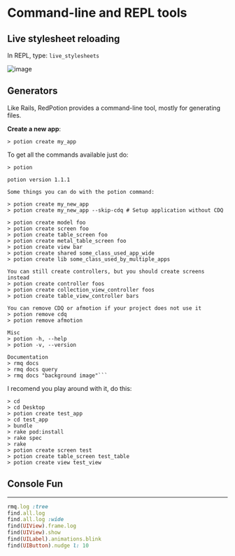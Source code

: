 # Command-line and REPL tools

## Live stylesheet reloading

In REPL, type: `live_stylesheets`

![image](http://clrsight.co/jh/LiveReload4.gif?+)


## Generators

Like Rails, RedPotion provides a command-line tool, mostly for generating files. 

**Create a new app**:

```
> potion create my_app
```

To get all the commands available just do:

```
> potion

potion version 1.1.1

Some things you can do with the potion command:

> potion create my_new_app
> potion create my_new_app --skip-cdq # Setup application without CDQ

> potion create model foo
> potion create screen foo
> potion create table_screen foo
> potion create metal_table_screen foo
> potion create view bar
> potion create shared some_class_used_app_wide
> potion create lib some_class_used_by_multiple_apps

You can still create controllers, but you should create screens instead
> potion create controller foos
> potion create collection_view_controller foos
> potion create table_view_controller bars

You can remove CDQ or afmotion if your project does not use it
> potion remove cdq
> potion remove afmotion

Misc
> potion -h, --help
> potion -v, --version

Documentation
> rmq docs
> rmq docs query
> rmq docs "background image"```
```

I recomend you play around with it, do this:

```
> cd
> cd Desktop
> potion create test_app
> cd test_app
> bundle
> rake pod:install
> rake spec
> rake
> potion create screen test
> potion create table_screen test_table
> potion create view test_view
```

## Console Fun

----

```ruby
rmq.log :tree
find.all.log
find.all.log :wide
find(UIView).frame.log
find(UIView).show
find(UILabel).animations.blink
find(UIButton).nudge l: 10
```
